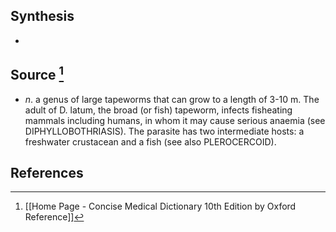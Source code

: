 ## Synthesis
- 
## Source [^1]
- $n$. a genus of large tapeworms that can grow to a length of 3-10 m. The adult of D. latum, the broad (or fish) tapeworm, infects fisheating mammals including humans, in whom it may cause serious anaemia (see DIPHYLLOBOTHRIASIS). The parasite has two intermediate hosts: a freshwater crustacean and a fish (see also PLEROCERCOID).
## References

[^1]: [[Home Page - Concise Medical Dictionary 10th Edition by Oxford Reference]]